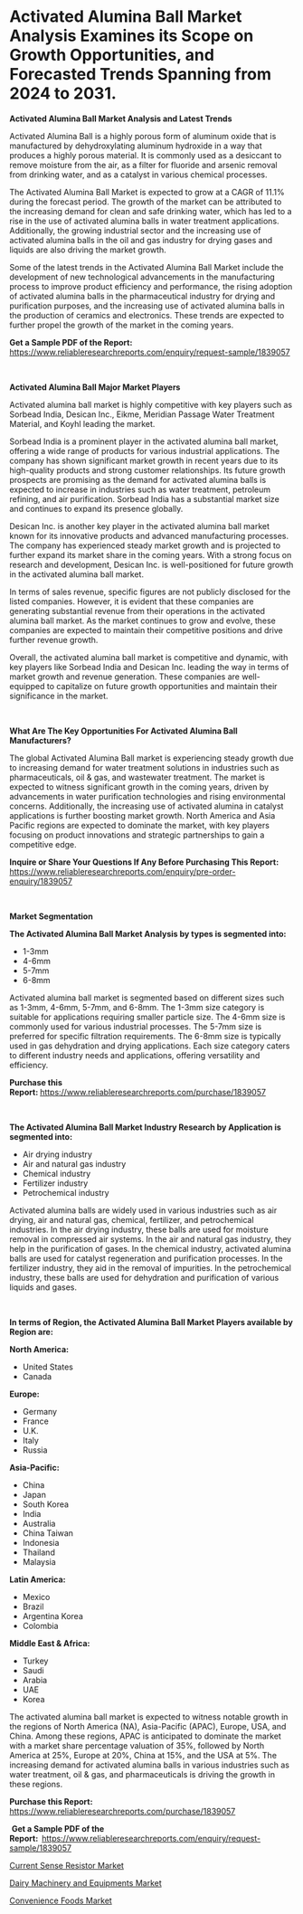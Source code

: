 <p><h1>Activated Alumina Ball Market Analysis Examines its Scope on Growth Opportunities, and Forecasted Trends Spanning from 2024 to 2031.</h1></p><p><strong>Activated Alumina Ball Market Analysis and Latest Trends</strong></p>
<p><p>Activated Alumina Ball is a highly porous form of aluminum oxide that is manufactured by dehydroxylating aluminum hydroxide in a way that produces a highly porous material. It is commonly used as a desiccant to remove moisture from the air, as a filter for fluoride and arsenic removal from drinking water, and as a catalyst in various chemical processes.</p><p>The Activated Alumina Ball Market is expected to grow at a CAGR of 11.1% during the forecast period. The growth of the market can be attributed to the increasing demand for clean and safe drinking water, which has led to a rise in the use of activated alumina balls in water treatment applications. Additionally, the growing industrial sector and the increasing use of activated alumina balls in the oil and gas industry for drying gases and liquids are also driving the market growth.</p><p>Some of the latest trends in the Activated Alumina Ball Market include the development of new technological advancements in the manufacturing process to improve product efficiency and performance, the rising adoption of activated alumina balls in the pharmaceutical industry for drying and purification purposes, and the increasing use of activated alumina balls in the production of ceramics and electronics. These trends are expected to further propel the growth of the market in the coming years.</p></p>
<p><strong>Get a Sample PDF of the Report:&nbsp;</strong> <a href="https://www.reliableresearchreports.com/enquiry/request-sample/1839057">https://www.reliableresearchreports.com/enquiry/request-sample/1839057</a></p>
<p>&nbsp;</p>
<p><strong>Activated Alumina Ball Major Market Players</strong></p>
<p><p>Activated alumina ball market is highly competitive with key players such as Sorbead India, Desican Inc., Eikme, Meridian Passage Water Treatment Material, and Koyhl leading the market. </p><p>Sorbead India is a prominent player in the activated alumina ball market, offering a wide range of products for various industrial applications. The company has shown significant market growth in recent years due to its high-quality products and strong customer relationships. Its future growth prospects are promising as the demand for activated alumina balls is expected to increase in industries such as water treatment, petroleum refining, and air purification. Sorbead India has a substantial market size and continues to expand its presence globally.</p><p>Desican Inc. is another key player in the activated alumina ball market known for its innovative products and advanced manufacturing processes. The company has experienced steady market growth and is projected to further expand its market share in the coming years. With a strong focus on research and development, Desican Inc. is well-positioned for future growth in the activated alumina ball market.</p><p>In terms of sales revenue, specific figures are not publicly disclosed for the listed companies. However, it is evident that these companies are generating substantial revenue from their operations in the activated alumina ball market. As the market continues to grow and evolve, these companies are expected to maintain their competitive positions and drive further revenue growth.</p><p>Overall, the activated alumina ball market is competitive and dynamic, with key players like Sorbead India and Desican Inc. leading the way in terms of market growth and revenue generation. These companies are well-equipped to capitalize on future growth opportunities and maintain their significance in the market.</p></p>
<p>&nbsp;</p>
<p><strong>What Are The Key Opportunities For Activated Alumina Ball Manufacturers?</strong></p>
<p><p>The global Activated Alumina Ball market is experiencing steady growth due to increasing demand for water treatment solutions in industries such as pharmaceuticals, oil & gas, and wastewater treatment. The market is expected to witness significant growth in the coming years, driven by advancements in water purification technologies and rising environmental concerns. Additionally, the increasing use of activated alumina in catalyst applications is further boosting market growth. North America and Asia Pacific regions are expected to dominate the market, with key players focusing on product innovations and strategic partnerships to gain a competitive edge.</p></p>
<p><strong>Inquire or Share Your Questions If Any Before Purchasing This Report:</strong> <a href="https://www.reliableresearchreports.com/enquiry/pre-order-enquiry/1839057">https://www.reliableresearchreports.com/enquiry/pre-order-enquiry/1839057</a></p>
<p>&nbsp;</p>
<p><strong>Market Segmentation</strong></p>
<p><strong>The Activated Alumina Ball Market Analysis by types is segmented into:</strong></p>
<p><ul><li>1-3mm</li><li>4-6mm</li><li>5-7mm</li><li>6-8mm</li></ul></p>
<p><p>Activated alumina ball market is segmented based on different sizes such as 1-3mm, 4-6mm, 5-7mm, and 6-8mm. The 1-3mm size category is suitable for applications requiring smaller particle size. The 4-6mm size is commonly used for various industrial processes. The 5-7mm size is preferred for specific filtration requirements. The 6-8mm size is typically used in gas dehydration and drying applications. Each size category caters to different industry needs and applications, offering versatility and efficiency.</p></p>
<p><strong>Purchase this Report:&nbsp;</strong><a href="https://www.reliableresearchreports.com/purchase/1839057">https://www.reliableresearchreports.com/purchase/1839057</a></p>
<p>&nbsp;</p>
<p><strong>The Activated Alumina Ball Market Industry Research by Application is segmented into:</strong></p>
<p><ul><li>Air drying industry</li><li>Air and natural gas industry</li><li>Chemical industry</li><li>Fertilizer industry</li><li>Petrochemical industry</li></ul></p>
<p><p>Activated alumina balls are widely used in various industries such as air drying, air and natural gas, chemical, fertilizer, and petrochemical industries. In the air drying industry, these balls are used for moisture removal in compressed air systems. In the air and natural gas industry, they help in the purification of gases. In the chemical industry, activated alumina balls are used for catalyst regeneration and purification processes. In the fertilizer industry, they aid in the removal of impurities. In the petrochemical industry, these balls are used for dehydration and purification of various liquids and gases.</p></p>
<p>&nbsp;</p>
<p><strong>In terms of Region, the Activated Alumina Ball Market Players available by Region are:</strong></p>
<p>
    <p> <strong> North America: </strong>
        <ul>
            <li>United States</li>
            <li>Canada</li>
        </ul>
        </p> 
    <p> <strong> Europe: </strong>
        <ul>
            <li>Germany</li>
            <li>France</li>
            <li>U.K.</li>
            <li>Italy</li>
            <li>Russia</li>
        </ul>
        </p> 
    <p> <strong> Asia-Pacific: </strong>
        <ul>
            <li>China</li>
            <li>Japan</li>
            <li>South Korea</li>
            <li>India</li>
            <li>Australia</li>
            <li>China Taiwan</li>
            <li>Indonesia</li>
            <li>Thailand</li>
            <li>Malaysia</li>
        </ul>
        </p> 
    <p> <strong> Latin America: </strong>
        <ul>
            <li>Mexico</li>
            <li>Brazil</li>
            <li>Argentina Korea</li>
            <li>Colombia</li>
        </ul>
        </p> 
    <p> <strong> Middle East & Africa: </strong>
        <ul>
            <li>Turkey</li>
            <li>Saudi</li>
            <li>Arabia</li>
            <li>UAE</li>
            <li>Korea</li>
        </ul>
    </p>
    </p>
<p><p>The activated alumina ball market is expected to witness notable growth in the regions of North America (NA), Asia-Pacific (APAC), Europe, USA, and China. Among these regions, APAC is anticipated to dominate the market with a market share percentage valuation of 35%, followed by North America at 25%, Europe at 20%, China at 15%, and the USA at 5%. The increasing demand for activated alumina balls in various industries such as water treatment, oil & gas, and pharmaceuticals is driving the growth in these regions.</p></p>
<p><strong>Purchase this Report: </strong><a href="https://www.reliableresearchreports.com/purchase/1839057">https://www.reliableresearchreports.com/purchase/1839057</a></p>
<p>&nbsp;<strong>Get a Sample PDF of the Report:&nbsp;&nbsp;</strong><a href="https://www.reliableresearchreports.com/enquiry/request-sample/1839057">https://www.reliableresearchreports.com/enquiry/request-sample/1839057</a></p>
<p><strong></strong></p>
<p><p><a href="https://view.publitas.com/reportprime-1/current-sense-resistor-market-size-share-trends-analysis-report-by-material-by-type-by-end-user-by-region-and-segment-forecasts-2024-2031/">Current Sense Resistor Market</a></p><p><a href="https://view.publitas.com/reportprime-1/dairy-machinery-and-equipments-market-insights-market-players-and-forecast-till-2031/">Dairy Machinery and Equipments Market</a></p><p><a href="https://view.publitas.com/reportprime-1/convenience-foods-market-research-report-unlocks-analysis-on-the-market-financial-status-market-size-and-market-revenue-upto-2031/">Convenience Foods Market</a></p></p>
